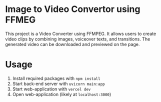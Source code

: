 # Image to Video Convertor using FFMEG
This project is a Video Converter using FFMPEG. It allows users to create video clips by combining images, voiceover texts, and transitions. The generated video can be downloaded and previewed on the page.

# Usage
1. Install required packages with ```npm install```
2. Start back-end server with ```uvicorn main:app```
3. Start web-application with ```vercel dev```
4. Open web-application (likely at `localhost:3000`)
